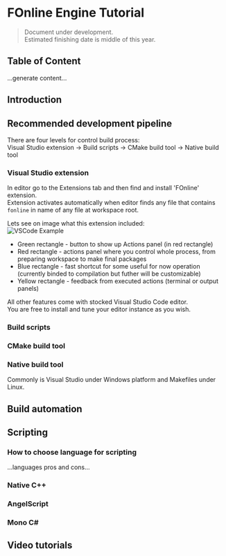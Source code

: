 # FOnline Engine Tutorial

> Document under development.  
> Estimated finishing date is middle of this year.

## Table of Content

...generate content...

## Introduction
## Recommended development pipeline

There are four levels for control build process:  
Visual Studio extension -> Build scripts -> CMake build tool -> Native build tool

### Visual Studio extension

In editor go to the Extensions tab and then find and install 'FOnline' extension.  
Extension activates automatically when editor finds any file that contains `fonline` in name of any file at workspace root.  

Lets see on image what this extension included:  
![VSCode Example](https://github.com/cvet/fonline/blob/master/BuildTools/vscode-example.png?raw=true "Visual Studio Code FOnline Extension Example")
* Green rectangle - button to show up Actions panel (in red rectangle)
* Red rectangle - actions panel where you control whole process, from preparing workspace to make final packages
* Blue rectangle - fast shortcut for some useful for now operation (currently binded to compilation but futher will be customizable)
* Yellow rectangle - feedback from executed actions (terminal or output panels)

All other features come with stocked Visual Studio Code editor.  
You are free to install and tune your editor instance as you wish.

### Build scripts
### CMake build tool
### Native build tool

Commonly is Visual Studio under Windows platform and Makefiles under Linux.

## Build automation
## Scripting
### How to choose language for scripting

...languages pros and cons...

### Native C++
### AngelScript
### Mono C#
## Video tutorials
